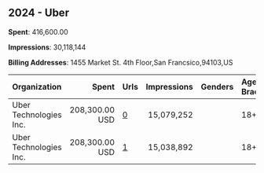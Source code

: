 ## 2024 - Uber 
**Spent**: 416,600.00

**Impressions**: 30,118,144

**Billing Addresses**: 1455 Market St. 4th Floor,San Francsico,94103,US

|Organization|Spent|Urls|Impressions|Genders|Age Brackets|Country Codes|
|:---|---:|:---|---:|:---|:---|:---|
|Uber Technologies  Inc.|208,300.00 USD|[0](https://www.snap.com/political-ads/asset/156a32f5b9f69d54061cdb8624fee9e8014428f6158212ed37b661b3a3356aed?mediaType=mp4)|15,079,252||18+|united states|
|Uber Technologies  Inc.|208,300.00 USD|[1](https://www.snap.com/political-ads/asset/b5a62805061316e929cbcda0a26c519e87862f6dea91473c293db86e8b0d3abb?mediaType=mp4)|15,038,892||18+|united states|
